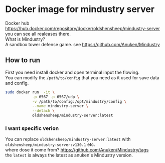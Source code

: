 # Docker image for mindustry server 
Docker hub https://hub.docker.com/repository/docker/oldshensheep/mindustry-server  
you can see all realeases there.  
What is Mindustry?  
A sandbox tower defense game. see https://github.com/Anuken/Mindustry
## How to run
First you need install docker and open terminal input the flowing.  
You can modify the `/path/to/config` that you need as it used for save data and config.
```bash
sudo docker run  -it \
            -p 6567 -p 6567/udp \
            -v /path/to/config:/opt/mindustry/config \
            --name mindustry-server \
            --detach \
            oldshensheep/mindustry-server:latest
```
### I want specific verion
You can replace `oldshensheep/mindustry-server:latest` with `oldshensheep/mindustry-server:v130.1` etc.  
where dose it come from? https://github.com/Anuken/Mindustry/tags  
the `latest` is always the latest as anuken's Mindustry version.

